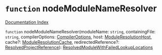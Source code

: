 # `function` nodeModuleNameResolver

[Documentation Index](../README.md)

`function` nodeModuleNameResolver(moduleName: `string`, containingFile: `string`, compilerOptions: [CompilerOptions](../private.interface.CompilerOptions/README.md), host: [ModuleResolutionHost](../private.interface.ModuleResolutionHost/README.md), cache?: [ModuleResolutionCache](../private.interface.ModuleResolutionCache/README.md), redirectedReference?: [ResolvedProjectReference](../private.interface.ResolvedProjectReference/README.md)): [ResolvedModuleWithFailedLookupLocations](../private.interface.ResolvedModuleWithFailedLookupLocations/README.md)